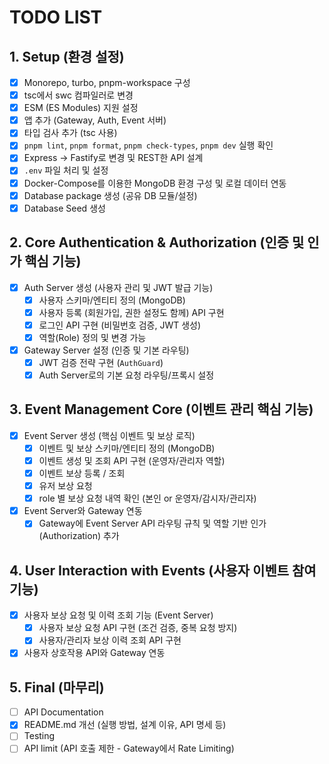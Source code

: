 # TODO LIST

## 1. Setup (환경 설정)

- [x] Monorepo, turbo, pnpm-workspace 구성
- [x] tsc에서 swc 컴파일러로 변경
- [x] ESM (ES Modules) 지원 설정
- [x] 앱 추가 (Gateway, Auth, Event 서버)
- [x] 타입 검사 추가 (tsc 사용)
- [x] `pnpm lint`, `pnpm format`, `pnpm check-types`, `pnpm dev` 실행 확인
- [x] Express -> Fastify로 변경 및 REST한 API 설계
- [x] `.env` 파일 처리 및 설정
- [x] Docker-Compose를 이용한 MongoDB 환경 구성 및 로컬 데이터 연동
- [x] Database package 생성 (공유 DB 모듈/설정)
- [x] Database Seed 생성

## 2. Core Authentication & Authorization (인증 및 인가 핵심 기능)

- [x] Auth Server 생성 (사용자 관리 및 JWT 발급 기능)
  - [x] 사용자 스키마/엔티티 정의 (MongoDB)
  - [x] 사용자 등록 (회원가입, 권한 설정도 함께) API 구현
  - [x] 로그인 API 구현 (비밀번호 검증, JWT 생성)
  - [x] 역할(Role) 정의 및 변경 가능
- [x] Gateway Server 설정 (인증 및 기본 라우팅)
  - [x] JWT 검증 전략 구현 (`AuthGuard`)
  - [x] Auth Server로의 기본 요청 라우팅/프록시 설정

## 3. Event Management Core (이벤트 관리 핵심 기능)

- [x] Event Server 생성 (핵심 이벤트 및 보상 로직)
  - [x] 이벤트 및 보상 스키마/엔티티 정의 (MongoDB)
  - [x] 이벤트 생성 및 조회 API 구현 (운영자/관리자 역할)
  - [X] 이벤트 보상 등록 / 조회
  - [x] 유저 보상 요청
  - [x] role 별 보상 요청 내역 확인 (본인 or 운영자/감시자/관리자)
- [x] Event Server와 Gateway 연동
  - [x] Gateway에 Event Server API 라우팅 규칙 및 역할 기반 인가(Authorization) 추가

## 4. User Interaction with Events (사용자 이벤트 참여 기능)

- [x] 사용자 보상 요청 및 이력 조회 기능 (Event Server)
  - [x] 사용자 보상 요청 API 구현 (조건 검증, 중복 요청 방지)
  - [x] 사용자/관리자 보상 이력 조회 API 구현
- [x] 사용자 상호작용 API와 Gateway 연동

## 5. Final (마무리)

- [ ] API Documentation
- [x] README.md 개선 (실행 방법, 설계 이유, API 명세 등)
- [ ] Testing
- [ ] API limit (API 호출 제한 - Gateway에서 Rate Limiting)

